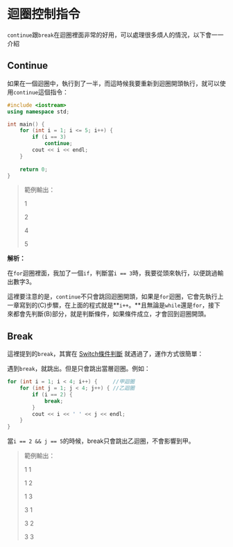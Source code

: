 # 迴圈控制指令

`continue`跟`break`在迴圈裡面非常的好用，可以處理很多煩人的情況，以下會一一介紹

## Continue

如果在一個迴圈中，執行到了一半，而這時候我要重新到迴圈開頭執行，就可以使用`continue`這個指令：

```cpp
#include <iostream>
using namespace std;

int main() {
    for (int i = 1; i <= 5; i++) {
        if (i == 3)
            continue;
        cout << i << endl;
    }
    
    return 0;
}
```

> 範例輸出：
>
> 1
>
> 2
>
> 4
>
> 5

**解析：**

在`for`迴圈裡面，我加了一個`if`，判斷當`i == 3`時，我要從頭來執行，以便跳過輸出數字3。

這裡要注意的是，`continue`不只會跳回迴圈開頭，如果是`for`迴圈，它會先執行上一章寫到的\(C\)步驟，在上面的程式就是**`i++`。**且無論是`while`還是`for`，接下來都會先判斷\(B\)部分，就是判斷條件，如果條件成立，才會回到迴圈開頭。

## Break

這裡提到的`break`，其實在 [Switch條件判斷](../fen-zhi/switch-jian-pan.md) 就遇過了，運作方式很簡單：

遇到`break`，就跳出。但是只會跳出當層迴圈。例如：

```cpp
for (int i = 1; i < 4; i++) {     //甲迴圈
    for (int j = 1; j < 4; j++) { //乙迴圈
        if (i == 2) {
            break;
        }
        cout << i << ' ' << j << endl;
    }
}
```

當`i == 2 && j == 5`的時候，break只會跳出乙迴圈，不會影響到甲。

> 範例輸出：
>
> 1 1
>
> 1 2
>
> 1 3
>
> 3 1
>
> 3 2
>
> 3 3




